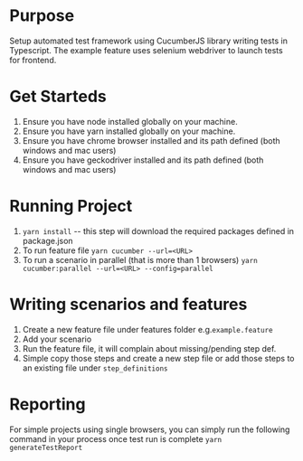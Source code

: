 # Purpose
Setup automated test framework using CucumberJS library writing tests in Typescript.
The example feature uses selenium webdriver to launch tests for frontend.


# Get Starteds
1) Ensure you have node installed globally on your machine.
2) Ensure you have yarn installed globally on your machine.
3) Ensure you have chrome browser installed and its path defined (both windows and mac users)
4) Ensure you have geckodriver installed and its path defined (both windows and mac users)

# Running Project
1) `yarn install` -- this step will download the required packages defined in package.json
2) To run feature file
  `yarn cucumber --url=<URL>`
3) To run a scenario in parallel (that is more than 1 browsers)
  `yarn cucumber:parallel --url=<URL> --config=parallel`

# Writing scenarios and features
1) Create a new feature file under features folder e.g.`example.feature`
2) Add your scenario
3) Run the feature file, it will complain about missing/pending step def.
4) Simple copy those steps and create a new step file or add those steps to an existing file under `step_definitions`

# Reporting
For simple projects using single browsers, you can simply run the following command
in your process once test run is complete
`yarn generateTestReport`
